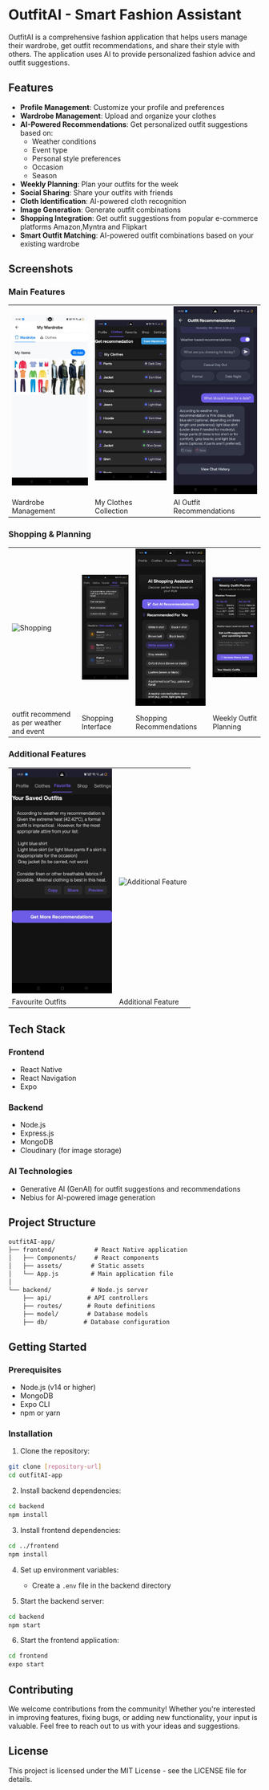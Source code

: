 # OutfitAI - Smart Fashion Assistant

OutfitAI is a comprehensive fashion application that helps users manage their wardrobe, get outfit recommendations, and share their style with others. The application uses AI to provide personalized fashion advice and outfit suggestions.

## Features

- **Profile Management**: Customize your profile and preferences
- **Wardrobe Management**: Upload and organize your clothes
- **AI-Powered Recommendations**: Get personalized outfit suggestions based on:
  - Weather conditions
  - Event type
  - Personal style preferences
  - Occasion
  - Season
- **Weekly Planning**: Plan your outfits for the week
- **Social Sharing**: Share your outfits with friends
- **Cloth Identification**: AI-powered cloth recognition
- **Image Generation**: Generate outfit combinations
- **Shopping Integration**: Get outfit suggestions from popular e-commerce platforms Amazon,Myntra and Flipkart
- **Smart Outfit Matching**: AI-powered outfit combinations based on your existing wardrobe

## Screenshots

### Main Features

<table>
<tr>
<td><img src="screenshots/wardrob.jpg" alt="Wardrobe Management" width="200"/></td>
<td><img src="screenshots/mycloths.jpg" alt="My Clothes" width="200"/></td>
<td><img src="screenshots/outfit_recommend.jpg" alt="Outfit Recommendations" width="200"/></td>
</tr>
<tr>
<td>Wardrobe Management</td>
<td>My Clothes Collection</td>
<td>AI Outfit Recommendations</td>
</tr>
</table>

### Shopping & Planning

<table>
<tr>
<td><img src="screenshots/outfit_recommend.jpg.jpg" alt="Shopping" width="200"/></td>
<td><img src="screenshots/shop.jpg" alt="Shopping" width="200"/></td>
<td><img src="screenshots/shop_recommend.jpg" alt="Shopping Recommendations" width="200"/></td>
<td><img src="screenshots/weekly_recommend.jpg" alt="Weekly Planning" width="200"/></td>
</tr>
<tr>
<td>outfit recommend as per weather and event</td>
<td>Shopping Interface</td>
<td>Shopping Recommendations</td>
<td>Weekly Outfit Planning</td>
</tr>
</table>

### Additional Features

<table>
<tr>
<td><img src="screenshots/favourites.jpg" alt="Favourites" width="200"/></td>
<td><img src="screenshots/outfit_preview
.jpg" alt="Additional Feature" width="200"/></td>
</tr>
<tr>
<td>Favourite Outfits</td>
<td>Additional Feature</td>
</tr>
</table>

## Tech Stack

### Frontend
- React Native
- React Navigation
- Expo

### Backend
- Node.js
- Express.js
- MongoDB
- Cloudinary (for image storage)

### AI Technologies
- Generative AI (GenAI) for outfit suggestions and recommendations
- Nebius for AI-powered image generation

## Project Structure

```
outfitAI-app/
├── frontend/           # React Native application
│   ├── Components/     # React components
│   ├── assets/        # Static assets
│   └── App.js         # Main application file
│
└── backend/           # Node.js server
    ├── api/          # API controllers
    ├── routes/       # Route definitions
    ├── model/        # Database models
    ├── db/          # Database configuration
```

## Getting Started

### Prerequisites
- Node.js (v14 or higher)
- MongoDB
- Expo CLI
- npm or yarn

### Installation

1. Clone the repository:
```bash
git clone [repository-url]
cd outfitAI-app
```

2. Install backend dependencies:
```bash
cd backend
npm install
```

3. Install frontend dependencies:
```bash
cd ../frontend
npm install
```

4. Set up environment variables:
   - Create a `.env` file in the backend directory
   

5. Start the backend server:
```bash
cd backend
npm start
```

6. Start the frontend application:
```bash
cd frontend
expo start
```



## Contributing

We welcome contributions from the community! Whether you're interested in improving features, fixing bugs, or adding new functionality, your input is valuable. Feel free to reach out to us with your ideas and suggestions.

## License

This project is licensed under the MIT License - see the LICENSE file for details.

